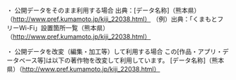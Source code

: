 ・ 公開データをそのまま利用する場合
 出典：[データ名称]（熊本県）（http://www.pref.kumamoto.jp/kiji_22038.html）
 （例）出典：「くまもとフリーWi-Fi」設置箇所一覧（熊本県）（http://www.pref.kumamoto.jp/kiji_22038.html）

 
・ 公開データを改変（編集・加工等）して利用する場合
この[作品・アプリ・データベース等]は以下の著作物を改変して利用しています。
[データ名称]（熊本県）（http://www.pref.kumamoto.jp/kiji_22038.html）
 
